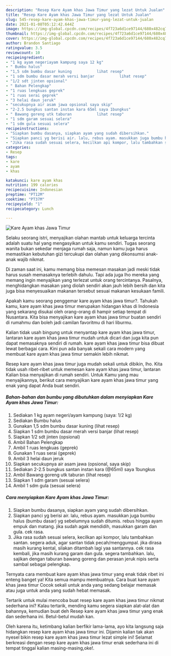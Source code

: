 ```yaml
---
description: "Resep Kare Ayam khas Jawa Timur yang lezat Untuk Jualan"
title: "Resep Kare Ayam khas Jawa Timur yang lezat Untuk Jualan"
slug: 545-resep-kare-ayam-khas-jawa-timur-yang-lezat-untuk-jualan
date: 2021-01-08T05:12:42.644Z
image: https://img-global.cpcdn.com/recipes/4f723a6d1ce97144/680x482cq70/kare-ayam-khas-jawa-timur-foto-resep-utama.jpg
thumbnail: https://img-global.cpcdn.com/recipes/4f723a6d1ce97144/680x482cq70/kare-ayam-khas-jawa-timur-foto-resep-utama.jpg
cover: https://img-global.cpcdn.com/recipes/4f723a6d1ce97144/680x482cq70/kare-ayam-khas-jawa-timur-foto-resep-utama.jpg
author: Brandon Santiago
ratingvalue: 3.5
reviewcount: 10
recipeingredient:
- "1 kg ayam negeriayam kampung saya 12 kg"
- " Bumbu halus"
- "1,5 sdm bumbu dasar kuning           lihat resep"
- "1 sdm bumbu dasar merah versi banjar           lihat resep"
- "1/2 sdt jinten opsional"
- " Bahan Pelengkap"
- "1 ruas lengkuas geprek"
- "1 ruas serai geprek"
- "3 helai daun jeruk"
- "secukupnya air asam jawa opsional saya skip"
- "2-2.5 bungkus santan instan kara 65ml saya 1bungkus"
- " Bawang goreng utk taburan           lihat resep"
- "1 sdm garam sesuai selera"
- "1 sdm gula sesuai selera"
recipeinstructions:
- "Siapkan bumbu dasanya, siapkan ayam yang sudah dibersihkan."
- "Siapkan panci yg berisi air. lalu, rebus ayam. masukkan juga bumbu halus (bumbu dasar) yg sebelumnya sudah ditumis. rebus hingga ayam empuk dan matang. jika sudah agak mendidih, masukkan garam dan gula. cek rasa."
- "Jika rasa sudah sesuai selera, kecilkan api kompor, lalu tambahkan santan. segera aduk, agar santan tidak pecah/menggumpal. jika dirasa masih kurang kental, silakan ditambah lagi yaa santannya. cek rasa kembali, jika masih kurang garam dan gula. segera tambahkan. lalu, sajikan dengan taburan bawang goreng dan perasan jeruk nipis serta sambal sebagai pelengkap."
categories:
- Resep
tags:
- kare
- ayam
- khas

katakunci: kare ayam khas 
nutrition: 199 calories
recipecuisine: Indonesian
preptime: "PT12M"
cooktime: "PT37M"
recipeyield: "1"
recipecategory: Lunch

---
```



![Kare Ayam khas Jawa Timur](https://img-global.cpcdn.com/recipes/4f723a6d1ce97144/680x482cq70/kare-ayam-khas-jawa-timur-foto-resep-utama.jpg)

Selaku seorang istri, menyajikan olahan mantab untuk keluarga tercinta adalah suatu hal yang mengasyikan untuk kamu sendiri. Tugas seorang  wanita bukan sekedar menjaga rumah saja, namun kamu juga harus memastikan kebutuhan gizi tercukupi dan olahan yang dikonsumsi anak-anak wajib nikmat.

Di zaman  saat ini, kamu memang bisa memesan masakan jadi meski tidak harus susah memasaknya terlebih dahulu. Tapi ada juga lho mereka yang memang ingin menyajikan yang terlezat untuk orang tercintanya. Pasalnya, menghidangkan masakan yang diolah sendiri akan jauh lebih bersih dan kita juga bisa menyesuaikan makanan tersebut sesuai makanan kesukaan famili. 



Apakah kamu seorang penggemar kare ayam khas jawa timur?. Tahukah kamu, kare ayam khas jawa timur merupakan hidangan khas di Indonesia yang sekarang disukai oleh orang-orang di hampir setiap tempat di Nusantara. Kita bisa menyajikan kare ayam khas jawa timur buatan sendiri di rumahmu dan boleh jadi camilan favoritmu di hari liburmu.

Kalian tidak usah bingung untuk menyantap kare ayam khas jawa timur, lantaran kare ayam khas jawa timur mudah untuk dicari dan juga kita pun dapat memasaknya sendiri di rumah. kare ayam khas jawa timur bisa dibuat lewat berbagai cara. Kini pun ada banyak sekali cara modern yang membuat kare ayam khas jawa timur semakin lebih nikmat.

Resep kare ayam khas jawa timur juga mudah sekali untuk dibikin, lho. Kita tidak usah ribet-ribet untuk memesan kare ayam khas jawa timur, lantaran Kalian bisa menyajikan di rumah sendiri. Untuk Kamu yang mau menyajikannya, berikut cara menyajikan kare ayam khas jawa timur yang enak yang dapat Anda buat sendiri.

<!--inarticleads1-->

##### Bahan-bahan dan bumbu yang dibutuhkan dalam menyiapkan Kare Ayam khas Jawa Timur:

1. Sediakan 1 kg ayam negeri/ayam kampung (saya: 1/2 kg)
1. Sediakan  Bumbu halus
1. Gunakan 1,5 sdm bumbu dasar kuning           (lihat resep)
1. Siapkan 1 sdm bumbu dasar merah versi banjar           (lihat resep)
1. Siapkan 1/2 sdt jinten (opsional)
1. Ambil  Bahan Pelengkap
1. Ambil 1 ruas lengkuas (geprek)
1. Gunakan 1 ruas serai (geprek)
1. Ambil 3 helai daun jeruk
1. Siapkan secukupnya air asam jawa (opsional, saya skip)
1. Sediakan 2-2.5 bungkus santan instan kara (@65ml) saya 1bungkus
1. Ambil  Bawang goreng utk taburan           (lihat resep)
1. Siapkan 1 sdm garam (sesuai selera)
1. Ambil 1 sdm gula (sesuai selera)




<!--inarticleads2-->

##### Cara menyiapkan Kare Ayam khas Jawa Timur:

1. Siapkan bumbu dasanya, siapkan ayam yang sudah dibersihkan.
1. Siapkan panci yg berisi air. lalu, rebus ayam. masukkan juga bumbu halus (bumbu dasar) yg sebelumnya sudah ditumis. rebus hingga ayam empuk dan matang. jika sudah agak mendidih, masukkan garam dan gula. cek rasa.
1. Jika rasa sudah sesuai selera, kecilkan api kompor, lalu tambahkan santan. segera aduk, agar santan tidak pecah/menggumpal. jika dirasa masih kurang kental, silakan ditambah lagi yaa santannya. cek rasa kembali, jika masih kurang garam dan gula. segera tambahkan. lalu, sajikan dengan taburan bawang goreng dan perasan jeruk nipis serta sambal sebagai pelengkap.




Ternyata cara membuat kare ayam khas jawa timur yang enak tidak ribet ini enteng banget ya! Kita semua mampu membuatnya. Cara buat kare ayam khas jawa timur Cocok sekali untuk anda yang sedang belajar memasak atau juga untuk anda yang sudah hebat memasak.

Tertarik untuk mulai mencoba buat resep kare ayam khas jawa timur nikmat sederhana ini? Kalau tertarik, mending kamu segera siapkan alat-alat dan bahannya, kemudian buat deh Resep kare ayam khas jawa timur yang enak dan sederhana ini. Betul-betul mudah kan. 

Oleh karena itu, ketimbang kalian berfikir lama-lama, ayo kita langsung saja hidangkan resep kare ayam khas jawa timur ini. Dijamin kalian tak akan nyesel bikin resep kare ayam khas jawa timur lezat simple ini! Selamat berkreasi dengan resep kare ayam khas jawa timur enak sederhana ini di tempat tinggal kalian masing-masing,oke!.

